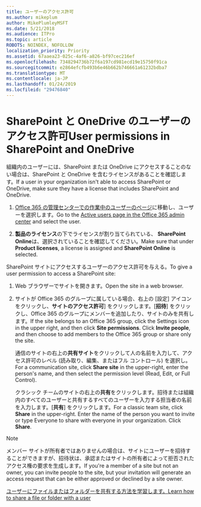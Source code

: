 ```yaml
---
title: ユーザーのアクセス許可
ms.author: mikeplum
author: MikePlumleyMSFT
ms.date: 5/21/2018
ms.audience: ITPro
ms.topic: article
ROBOTS: NOINDEX, NOFOLLOW
localization_priority: Priority
ms.assetid: 67aaea23-025c-4af6-a826-bf97cec216ef
ms.openlocfilehash: 7348294736b72f6a197cd981ecd19e15750f91ca
ms.sourcegitcommit: e2864efcfb493b6e46b662b746661a61232bdba7
ms.translationtype: MT
ms.contentlocale: ja-JP
ms.lasthandoff: 01/24/2019
ms.locfileid: "29476840"
---
```

# <a name="user-permissions-in-sharepoint-and-onedrive"></a><span data-ttu-id="081ba-102">SharePoint と OneDrive のユーザーのアクセス許可</span><span class="sxs-lookup"><span data-stu-id="081ba-102">User permissions in SharePoint and OneDrive</span></span>

<span data-ttu-id="081ba-103">組織内のユーザーには、SharePoint または OneDrive にアクセスすることのない場合は、SharePoint と OneDrive を含むライセンスがあることを確認します。</span><span class="sxs-lookup"><span data-stu-id="081ba-103">If a user in your organization isn't able to access SharePoint or OneDrive, make sure they have a license that includes SharePoint and OneDrive.</span></span> 
  
1. <span data-ttu-id="081ba-104">[Office 365 の管理センターでの作業中のユーザーのページ](https://portal.office.com/adminportal/home#/users)に移動し、ユーザーを選択します。</span><span class="sxs-lookup"><span data-stu-id="081ba-104">Go to the [Active users page in the Office 365 admin center](https://portal.office.com/adminportal/home#/users) and select the user.</span></span> 
    
2. <span data-ttu-id="081ba-105">**製品のライセンス**の下でライセンスが割り当てられている、 **SharePoint Online**は、選択されていることを確認してください。</span><span class="sxs-lookup"><span data-stu-id="081ba-105">Make sure that under **Product licenses**, a license is assigned and **SharePoint Online** is selected.</span></span> 
    
 <span data-ttu-id="081ba-106">SharePoint サイトにアクセスするユーザーのアクセス許可を与える。</span><span class="sxs-lookup"><span data-stu-id="081ba-106">To give a user permission to access a SharePoint site:</span></span> 
  
1. <span data-ttu-id="081ba-107">Web ブラウザーでサイトを開きます。</span><span class="sxs-lookup"><span data-stu-id="081ba-107">Open the site in a web browser.</span></span>
    
2. <span data-ttu-id="081ba-p101">サイトが Office 365 のグループに属している場合、右上の [設定] アイコンをクリックし、**サイトのアクセス許可**] をクリックします。[**招待**] をクリックし、Office 365 のグループにメンバーを追加したり、サイトのみを共有します。</span><span class="sxs-lookup"><span data-stu-id="081ba-p101">If the site belongs to an Office 365 group, click the Settings icon in the upper right, and then click **Site permissions**. Click **Invite people**, and then choose to add members to the Office 365 group or share only the site.</span></span> 
    
    <span data-ttu-id="081ba-110">通信のサイトの右上の**共有サイト**をクリックして人の名前を入力して、アクセス許可のレベル (読み取り、編集、またはフル コントロール) を選択し。</span><span class="sxs-lookup"><span data-stu-id="081ba-110">For a communication site, click **Share site** in the upper-right, enter the person's name, and then select the permission level (Read, Edit, or Full Control).</span></span> 
    
    <span data-ttu-id="081ba-p102">クラシック チームのサイトの右上の**共有**をクリックします。招待または組織内のすべてのユーザーと共有するすべてのユーザーを入力する担当者の名前を入力します。[**共有**] をクリックします。</span><span class="sxs-lookup"><span data-stu-id="081ba-p102">For a classic team site, click **Share** in the upper-right. Enter the name of the person you want to invite or type Everyone to share with everyone in your organization. Click **Share**.</span></span>
    
> [!NOTE]
> <span data-ttu-id="081ba-114">メンバー サイトが所有者ではありませんの場合は、サイトにユーザーを招待することができますが、招待状は、承認またはサイトの所有者によって拒否されたアクセス権の要求を生成します。</span><span class="sxs-lookup"><span data-stu-id="081ba-114">If you're a member of a site but not an owner, you can invite people to the site, but your invitation will generate an access request that can be either approved or declined by a site owner.</span></span> 
  
[<span data-ttu-id="081ba-115">ユーザーにファイルまたはフォルダーを共有する方法を学習します。</span><span class="sxs-lookup"><span data-stu-id="081ba-115">Learn how to share a file or folder with a user</span></span>](https://go.microsoft.com/fwlink/?linkid=533408)
  

